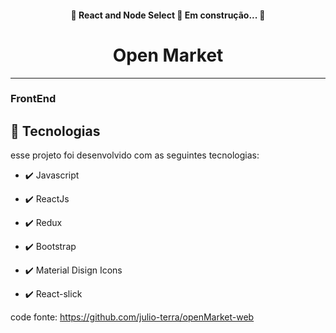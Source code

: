 
<h4 align="center"> 
	🚧  React and Node Select 🚀 Em construção...  🚧
</h4>


<h1 align="center">
Open Market
</h1>

<hr />


### FrontEnd
## 🚀 Tecnologias

esse projeto foi desenvolvido com as seguintes tecnologias:

- ✔️ Javascript

- ✔️ ReactJs
 
- ✔️ Redux

- ✔️ Bootstrap

- ✔️ Material Disign Icons

- ✔️ React-slick


code fonte:
  https://github.com/julio-terra/openMarket-web
